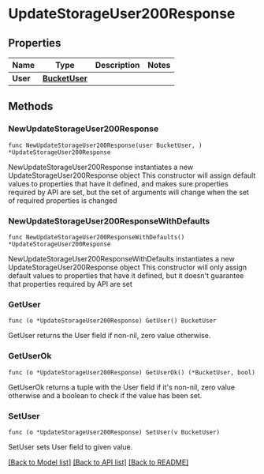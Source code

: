 # UpdateStorageUser200Response

## Properties

Name | Type | Description | Notes
------------ | ------------- | ------------- | -------------
**User** | [**BucketUser**](BucketUser.md) |  | 

## Methods

### NewUpdateStorageUser200Response

`func NewUpdateStorageUser200Response(user BucketUser, ) *UpdateStorageUser200Response`

NewUpdateStorageUser200Response instantiates a new UpdateStorageUser200Response object
This constructor will assign default values to properties that have it defined,
and makes sure properties required by API are set, but the set of arguments
will change when the set of required properties is changed

### NewUpdateStorageUser200ResponseWithDefaults

`func NewUpdateStorageUser200ResponseWithDefaults() *UpdateStorageUser200Response`

NewUpdateStorageUser200ResponseWithDefaults instantiates a new UpdateStorageUser200Response object
This constructor will only assign default values to properties that have it defined,
but it doesn't guarantee that properties required by API are set

### GetUser

`func (o *UpdateStorageUser200Response) GetUser() BucketUser`

GetUser returns the User field if non-nil, zero value otherwise.

### GetUserOk

`func (o *UpdateStorageUser200Response) GetUserOk() (*BucketUser, bool)`

GetUserOk returns a tuple with the User field if it's non-nil, zero value otherwise
and a boolean to check if the value has been set.

### SetUser

`func (o *UpdateStorageUser200Response) SetUser(v BucketUser)`

SetUser sets User field to given value.



[[Back to Model list]](../README.md#documentation-for-models) [[Back to API list]](../README.md#documentation-for-api-endpoints) [[Back to README]](../README.md)



